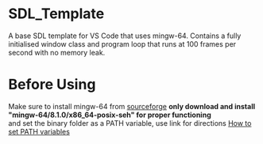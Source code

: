 # SDL_Template
A base SDL template for VS Code that uses mingw-64. Contains a fully initialised window class and program loop that runs at 100 frames per second with no memory leak.

# Before Using
Make sure to install mingw-64 from [sourceforge](https://sourceforge.net/projects/mingw-w64/files/) **only download and install "mingw-64/8.1.0/x86_64-posix-seh" for proper functioning** <br> and set the binary folder as a PATH variable, use link for directions [How to set PATH variables](https://www.computerhope.com/issues/ch000549.htm)

